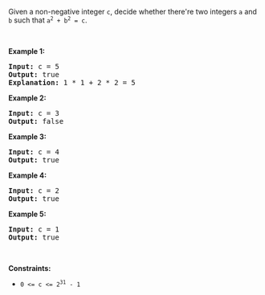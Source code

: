 Given a non-negative integer `` c ``, decide whether there're two integers `` a `` and `` b `` such that <code>a<sup>2</sup> + b<sup>2</sup> = c</code>.

&nbsp;

__Example 1:__

<pre>
<strong>Input:</strong> c = 5
<strong>Output:</strong> true
<strong>Explanation:</strong> 1 * 1 + 2 * 2 = 5
</pre>

__Example 2:__

<pre>
<strong>Input:</strong> c = 3
<strong>Output:</strong> false
</pre>

__Example 3:__

<pre>
<strong>Input:</strong> c = 4
<strong>Output:</strong> true
</pre>

__Example 4:__

<pre>
<strong>Input:</strong> c = 2
<strong>Output:</strong> true
</pre>

__Example 5:__

<pre>
<strong>Input:</strong> c = 1
<strong>Output:</strong> true
</pre>

&nbsp;

__Constraints:__

*   <code>0 &lt;= c &lt;= 2<sup>31</sup> - 1</code>